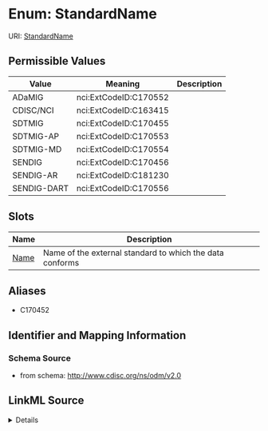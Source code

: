 # Enum: StandardName



URI: [StandardName](StandardName)

## Permissible Values

| Value | Meaning | Description |
| --- | --- | --- |
| ADaMIG | nci:ExtCodeID:C170552 |  |
| CDISC/NCI | nci:ExtCodeID:C163415 |  |
| SDTMIG | nci:ExtCodeID:C170455 |  |
| SDTMIG-AP | nci:ExtCodeID:C170553 |  |
| SDTMIG-MD | nci:ExtCodeID:C170554 |  |
| SENDIG | nci:ExtCodeID:C170456 |  |
| SENDIG-AR | nci:ExtCodeID:C181230 |  |
| SENDIG-DART | nci:ExtCodeID:C170556 |  |




## Slots

| Name | Description |
| ---  | --- |
| [Name](Name.md) | Name of the external standard to which the data conforms |




## Aliases


* C170452



## Identifier and Mapping Information







### Schema Source


* from schema: http://www.cdisc.org/ns/odm/v2.0




## LinkML Source

<details>
```yaml
name: StandardName
conforms_to: nci:ExtCodeID:C170452
from_schema: http://www.cdisc.org/ns/odm/v2.0
aliases:
- C170452
rank: 1000
code_set: nci:ExtCodeID
permissible_values:
  ADaMIG:
    text: ADaMIG
    meaning: nci:ExtCodeID:C170552
    is_a: StandardName
  CDISC/NCI:
    text: CDISC/NCI
    meaning: nci:ExtCodeID:C163415
    is_a: StandardName
  SDTMIG:
    text: SDTMIG
    meaning: nci:ExtCodeID:C170455
    is_a: StandardName
  SDTMIG-AP:
    text: SDTMIG-AP
    meaning: nci:ExtCodeID:C170553
    is_a: StandardName
  SDTMIG-MD:
    text: SDTMIG-MD
    meaning: nci:ExtCodeID:C170554
    is_a: StandardName
  SENDIG:
    text: SENDIG
    meaning: nci:ExtCodeID:C170456
    is_a: StandardName
  SENDIG-AR:
    text: SENDIG-AR
    meaning: nci:ExtCodeID:C181230
    is_a: StandardName
  SENDIG-DART:
    text: SENDIG-DART
    meaning: nci:ExtCodeID:C170556
    is_a: StandardName

```
</details>
